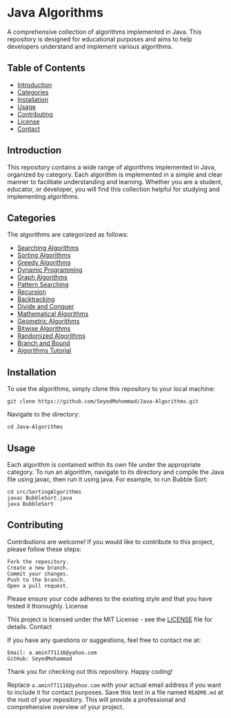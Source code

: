 # Java Algorithms

A comprehensive collection of algorithms implemented in Java. This repository is designed for educational purposes and aims to help developers understand and implement various algorithms.

## Table of Contents

- [Introduction](#introduction)
- [Categories](#categories)
- [Installation](#installation)
- [Usage](#usage)
- [Contributing](#contributing)
- [License](#license)
- [Contact](#contact)

## Introduction

This repository contains a wide range of algorithms implemented in Java, organized by category. Each algorithm is implemented in a simple and clear manner to facilitate understanding and learning. Whether you are a student, educator, or developer, you will find this collection helpful for studying and implementing algorithms.

## Categories


The algorithms are categorized as follows:

- [Searching Algorithms](./src/SearchingAlgorithms/README.md)
- [Sorting Algorithms](./src/SortingAlgorithms/README.md)
- [Greedy Algorithms](./src/GreedyAlgorithms/README.md)
- [Dynamic Programming](./src/DynamicProgramming/README.md)
- [Graph Algorithms](./src/GraphAlgorithms/README.md)
- [Pattern Searching](./src/PatternSearching/README.md)
- [Recursion](./src/Recursion/README.md)
- [Backtracking](./src/Backtracking/README.md)
- [Divide and Conquer](./src/DivideAndConquer/README.md)
- [Mathematical Algorithms](./src/MathematicalAlgorithms/README.md)
- [Geometric Algorithms](./src/GeometricAlgorithms/README.md)
- [Bitwise Algorithms](./src/BitwiseAlgorithms/README.md)
- [Randomized Algorithms](./src/RandomizedAlgorithms/README.md)
- [Branch and Bound](./src/BranchAndBound/README.md)
- [Algorithms Tutorial](./src/AlgorithmsTutorial/README.md)

## Installation

To use the algorithms, simply clone this repository to your local machine:

```
git clone https://github.com/SeyedMohommad/Java-Algorithms.git
```

Navigate to the directory:
``` 
cd Java-Algorithms
```

## Usage
Each algorithm is contained within its own file under the appropriate category. To run an algorithm, navigate to its directory and compile the Java file using javac, then run it using java. For example, to run Bubble Sort:
``` 
cd src/SortingAlgorithms
javac BubbleSort.java
java BubbleSort
```
## Contributing

Contributions are welcome! If you would like to contribute to this project, please follow these steps:

    Fork the repository.
    Create a new branch. 
    Commit your changes.
    Push to the branch.
    Open a pull request.

Please ensure your code adheres to the existing style and that you have tested it thoroughly.
License

This project is licensed under the MIT License - see the [LICENSE](./LICENSE.md) file for details.
Contact

If you have any questions or suggestions, feel free to contact me at:

    Email: a.amin771116@yahoo.com
    GitHub: SeyedMohammad

Thank you for checking out this repository. Happy coding!

Replace `a.amin771116@yahoo.com` with your actual email address if you want to include it for contact purposes. Save this text in a file named `README.md` at the root of your repository. This will provide a professional and comprehensive overview of your project.


